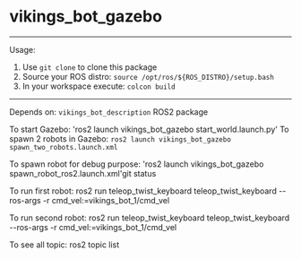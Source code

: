 # vikings_bot_gazebo

<hr>

Usage:
1. Use `git clone` to clone this package
2. Source your ROS distro: `source /opt/ros/${ROS_DISTRO}/setup.bash`
3. In your workspace execute: `colcon build`

<hr>

Depends on: `vikings_bot_description` ROS2 package


To start Gazebo: 'ros2 launch vikings_bot_gazebo start_world.launch.py'
To spawn 2 robots in Gazebo: `ros2 launch vikings_bot_gazebo spawn_two_robots.launch.xml`

To spawn robot for debug purpose: 'ros2 launch vikings_bot_gazebo spawn_robot_ros2.launch.xml'git status

To run first robot:
ros2 run teleop_twist_keyboard teleop_twist_keyboard --ros-args -r cmd_vel:=vikings_bot_1/cmd_vel

To run second robot:
ros2 run teleop_twist_keyboard teleop_twist_keyboard --ros-args -r cmd_vel:=vikings_bot_1/cmd_vel

To see all topic:
ros2 topic list
